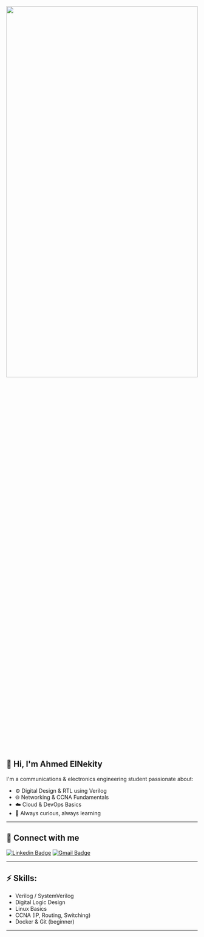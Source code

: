 
<img src="https://i.ibb.co/N6PQS861/IMG-20250705-224313-154.jpg" width="100%" height="50%" />

## 👋 Hi, I'm Ahmed ElNekity

I'm a communications & electronics engineering student passionate about:

- ⚙️ Digital Design & RTL using Verilog  
- 🌐 Networking & CCNA Fundamentals  
- ☁️ Cloud & DevOps Basics  
- 🧠 Always curious, always learning  

---

## 🔗 Connect with me

[![Linkedin Badge](https://img.shields.io/badge/-LinkedIn-blue?style=flat-square&logo=Linkedin&logoColor=white&link=https://www.linkedin.com/in/ahmed-elnekity-711347318/)](https://www.linkedin.com/in/ahmed-elnekity-711347318/)
[![Gmail Badge](https://img.shields.io/badge/-Gmail-d14836?style=flat-square&logo=Gmail&logoColor=white&link=mailto:0112598877o@gmail.com)](mailto:0112598877o@gmail.com)

---

## ⚡️ Skills:
- Verilog / SystemVerilog  
- Digital Logic Design  
- Linux Basics  
- CCNA (IP, Routing, Switching)  
- Docker & Git (beginner)

---

<!-- You can add more sections like Projects, Certificates, or Tools -->

